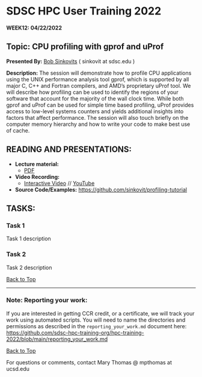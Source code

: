 # SDSC HPC User Training 2022

**WEEK12: 04/22/2022**

## Topic: CPU profiling with gprof and uProf<a name="top"> 
**Presented By:** [Bob Sinkovits](https://www.sdsc.edu/research/researcher_spotlight/sinkovits_robert.html) ( sinkovit at sdsc.edu )

**Description:** The session will demonstrate how to profile CPU applications using the UNIX performance analysis tool gprof, which is supported by all major C, C++ and Fortran compilers, and AMD’s proprietary uProf tool. We will describe how profiling can be used to identify the regions of your software that account for the majority of the wall clock time. While both gprof and uProf can be used for simple time based profiling, uProf provides access to low-level systems counters and yields additional insights into factors that affect performance. The session will also touch briefly on the computer memory hierarchy and how to write your code to make best use of cache.
  
## READING AND PRESENTATIONS:
* **Lecture material:** 
   * [PDF](Profiling%20Expanse.pdf)
* **Video Recording:** 
   * [Interactive Video](https://education.sdsc.edu/training/interactive/hpc_user_training_2022/week12/) // [YouTube](https://youtu.be/ZKLJLxYcm6Y)
* **Source Code/Examples:** https://github.com/sinkovit/profiling-tutorial 


## TASKS:

### Task 1
Task 1 description 


### Task 2
Task 2 description 

  
[Back to Top](#top)

__________________

### Note: Reporting your work:
If you are interested in getting CCR credit, or a certificate, we will track your work using automated scripts.
You will need to name the directories and permissions as described in the ``reporting_your_work.md`` document here:
https://github.com/sdsc-hpc-training-org/hpc-training-2022/blob/main/reporting_your_work.md

[Back to Top](#top)


For questions or comments, contact Mary Thomas @ mpthomas  at  ucsd.edu
